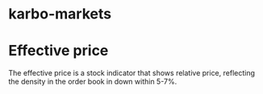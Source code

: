 # karbo-markets

# Effective price
The effective price is a stock indicator that shows relative price, reflecting the density in the order book in down within 5-7%.
